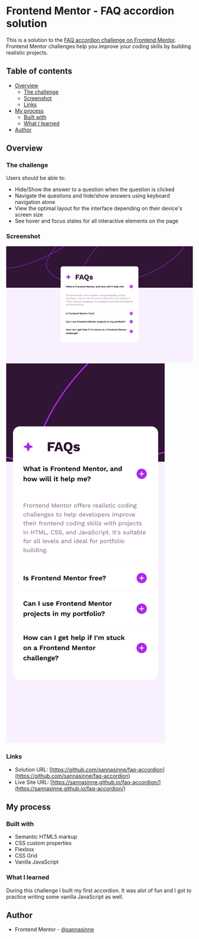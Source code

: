 # Frontend Mentor - FAQ accordion solution

This is a solution to the [FAQ accordion challenge on Frontend Mentor](https://www.frontendmentor.io/challenges/faq-accordion-wyfFdeBwBz). Frontend Mentor challenges help you improve your coding skills by building realistic projects. 

## Table of contents

- [Overview](#overview)
  - [The challenge](#the-challenge)
  - [Screenshot](#screenshot)
  - [Links](#links)
- [My process](#my-process)
  - [Built with](#built-with)
  - [What I learned](#what-i-learned)
- [Author](#author)

## Overview

### The challenge

Users should be able to:

- Hide/Show the answer to a question when the question is clicked
- Navigate the questions and hide/show answers using keyboard navigation alone
- View the optimal layout for the interface depending on their device's screen size
- See hover and focus states for all interactive elements on the page

### Screenshot

![](./images/screenshot-desktop.png)
![](./images/screenshot-mobile.png)


### Links

- Solution URL: [https://github.com/sannasinne/faq-accordion](https://github.com/sannasinne/faq-accordion)
- Live Site URL: [https://sannasinne.github.io/faq-accordion/](https://sannasinne.github.io/faq-accordion/)

## My process

### Built with

- Semantic HTML5 markup
- CSS custom properties
- Flexbox
- CSS Grid
- Vanilla JavaScript

### What I learned

During this challenge I built my first accordion. It was alot of fun and I got to practice writing some vanilla JavaScript as well.

## Author

- Frontend Mentor - [@sannasinne](https://www.frontendmentor.io/profile/sannasinne)
